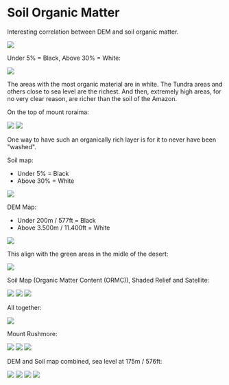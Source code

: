 # Soil Organic Matter

Interesting correlation between DEM and soil organic matter.

![](img/soil1.jpg)

Under 5% = Black, Above 30% = White:

![](img/soil2.jpg)

The areas with the most organic material are in white. The Tundra areas and others close to sea level are the richest. And then, extremely high areas, for no very clear reason, are richer than the soil of the Amazon.

On the top of mount roraima:

![](img/soil3.jpg)
![](img/soil4.jpg)

One way to have such an organically rich layer is for it to never have been "washed".

Soil map:
- Under 5% = Black
- Above 30% = White

![](img/soil5.jpg)

DEM Map:
- Under 200m / 577ft = Black
- Above 3.500m / 11.400ft = White

![](img/soil6.jpg)

This align with the green areas in the midle of the desert:

![](img/soil7.jpg)

Soil Map (Organic Matter Content (ORMC)), Shaded Relief and Satellite:

![](img/soil8.jpg)
![](img/soil9.jpg)
![](img/soil10.jpg)

All together:

![](img/soil1.jpg)

Mount Rushmore:

![](img/soil12.jpg)
![](img/soil13.jpg)
![](img/soil14.jpg)

DEM and Soil map combined, sea level at 175m / 576ft:

![](img/soil15.jpg)
![](img/soil16.jpg)
![](img/soil17.jpg)
![](img/soil18g.jpg)
